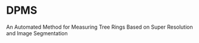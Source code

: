 # DPMS
An Automated Method for Measuring Tree Rings Based on Super Resolution and Image Segmentation

